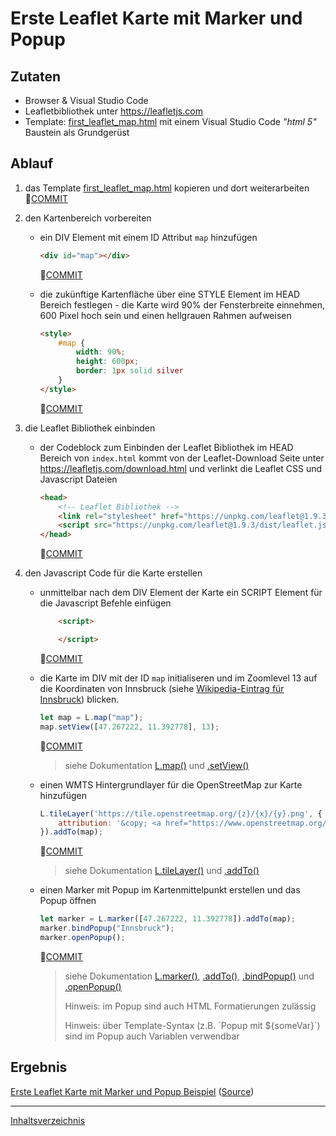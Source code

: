 # Erste Leaflet Karte mit Marker und Popup

## Zutaten

- Browser & Visual Studio Code
- Leafletbibliothek unter <https://leafletjs.com>
- Template: [first_leaflet_map.html](https://github.com/openwebcc/cookbook/blob/main/templates/first_leaflet_map.html) mit einem Visual Studio Code *"html 5"* Baustein als Grundgerüst

## Ablauf

1. das Template [first_leaflet_map.html](https://github.com/openwebcc/cookbook/blob/main/templates/first_leaflet_map.html) kopieren und dort weiterarbeiten 🔗[COMMIT](https://github.com/openwebcc/cookbook/commit/21fd73f5abd44186937685c1404843dafadcadc5)

2. den Kartenbereich vorbereiten

    - ein DIV Element mit einem ID Attribut `map` hinzufügen

        ```html
        <div id="map"></div>
        ```

        🔗[COMMIT](https://github.com/openwebcc/cookbook/commit/4bcb99608f340c390b2123af972935bd12616c9b)

    - die zukünftige Kartenfläche über eine STYLE Element im HEAD Bereich festlegen - die Karte wird 90% der Fensterbreite einnehmen, 600 Pixel hoch sein und einen hellgrauen Rahmen aufweisen

        ```html
        <style>
            #map {
                width: 90%;
                height: 600px;
                border: 1px solid silver
            }
        </style>
        ```

        🔗[COMMIT](https://github.com/openwebcc/cookbook/commit/a6dce0c7290d2af75a3d07b9d4e2ffb1c2751f93)

3. die Leaflet Bibliothek einbinden

    - der Codeblock zum Einbinden der Leaflet Bibliothek im HEAD Bereich von `index.html` kommt von der Leaflet-Download Seite unter <https://leafletjs.com/download.html> und verlinkt die Leaflet CSS und Javascript Dateien

        ```html
        <head>
            <!-- Leaflet Bibliothek -->
            <link rel="stylesheet" href="https://unpkg.com/leaflet@1.9.3/dist/leaflet.css" integrity="sha256-kLaT2GOSpHechhsozzB+flnD+zUyjE2LlfWPgU04xyI=" crossorigin="" />
            <script src="https://unpkg.com/leaflet@1.9.3/dist/leaflet.js" integrity="sha256-WBkoXOwTeyKclOHuWtc+i2uENFpDZ9YPdf5Hf+D7ewM=" crossorigin=""></script>
        </head>
        ```

        🔗[COMMIT](https://github.com/openwebcc/cookbook/commit/f72cb3b6be012aeb1b19aa3f0642f5565375d7d6)

4. den Javascript Code für die Karte erstellen

    - unmittelbar nach dem DIV Element der Karte ein SCRIPT Element für die Javascript Befehle einfügen

        ```html
            <script>

            </script>
        ```

        🔗[COMMIT](https://github.com/openwebcc/cookbook/commit/363a3866659626bd02a48ffba2cb396f8d2c1912)

    - die Karte im DIV mit der ID `map` initialiseren und im Zoomlevel 13 auf die Koordinaten von Innsbruck (siehe [Wikipedia-Eintrag für Innsbruck](https://de.wikipedia.org/wiki/Innsbruck)) blicken.

        ```javascript
        let map = L.map("map");
        map.setView([47.267222, 11.392778], 13);
        ```

        🔗[COMMIT](https://github.com/openwebcc/cookbook/commit/1945f7f03e061acd78ac5df3d7909a2470b8250a)

        > siehe Dokumentation [L.map()](https://leafletjs.com/reference.html#map) und [.setView()](https://leafletjs.com/reference.html#map-setview)

    - einen WMTS Hintergrundlayer für die OpenStreetMap zur Karte hinzufügen

        ```javascript
        L.tileLayer('https://tile.openstreetmap.org/{z}/{x}/{y}.png', {
            attribution: '&copy; <a href="https://www.openstreetmap.org/copyright">OpenStreetMap</a> contributors'
        }).addTo(map);
        ```

        🔗[COMMIT](https://github.com/openwebcc/cookbook/commit/d5bed14eeb91db843e0c816f385bc7400248f2ff)

        > siehe Dokumentation [L.tileLayer()](https://leafletjs.com/reference.html#tilelayer) und [.addTo()](https://leafletjs.com/reference.html#tilelayer-addto)
        >

    - einen Marker mit Popup im Kartenmittelpunkt erstellen und das Popup öffnen

        ```javascript
        let marker = L.marker([47.267222, 11.392778]).addTo(map);
        marker.bindPopup("Innsbruck");
        marker.openPopup();
        ```

        🔗[COMMIT](https://github.com/openwebcc/cookbook/commit/631f341b50a123219b065ecf1802e2c67cac5dfa)

        > siehe Dokumentation [L.marker()](https://leafletjs.com/reference.html#marker), [.addTo()](https://leafletjs.com/reference.html#marker-addto), [.bindPopup()](https://leafletjs.com/reference.html#marker-bindpopup) und  [.openPopup()](https://leafletjs.com/reference.html#marker-openpopup)
        >
        > Hinweis: im Popup sind auch HTML Formatierungen zulässig
        >
        > Hinweis: über Template-Syntax (z.B. \`Popup mit ${someVar}\`) sind im Popup auch Variablen verwendbar

## Ergebnis

[Erste Leaflet Karte mit Marker und Popup Beispiel](https://openwebcc.github.io/cookbook/examples/first_leaflet_map.html) ([Source](https://github.com/openwebcc/cookbook/blob/main/examples/first_leaflet_map.html))

___
[Inhaltsverzeichnis](https://openwebcc.github.io/cookbook/index)

